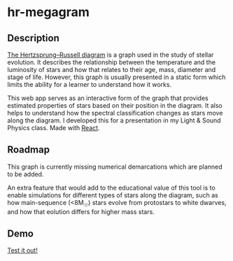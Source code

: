 # hr-megagram

## Description

[The Hertzsprung–Russell diagram](http://astronomy.swin.edu.au/cosmos/H/Hertzsprung-Russell+Diagram) is a graph used in the study of stellar evolution. It describes the relationship between the temperature and the luminosity of stars and how that relates to their age, mass, diameter and stage of life. However, this graph is usually presented in a static form which limits the ability for a learner to understand how it works.

This web app serves as an interactive form of the graph that provides estimated properties of stars based on their position in the diagram. It also helps to understand how the spectral classification changes as stars move along the diagram. I developed this for a presentation in my Light & Sound Physics class. Made with [React](https://reactjs.org/).

## Roadmap

This graph is currently missing numerical demarcations which are planned to be added.

An extra feature that would add to the educational value of this tool is to enable simulations for different types of stars along the diagram, such as how main-sequence (<8M<sub>☉</sub>) stars evolve from protostars to white dwarves, and how that eolution differs for higher mass stars.

## Demo

[Test it out!](https://enioluwa23.github.io/hr-megagram)

